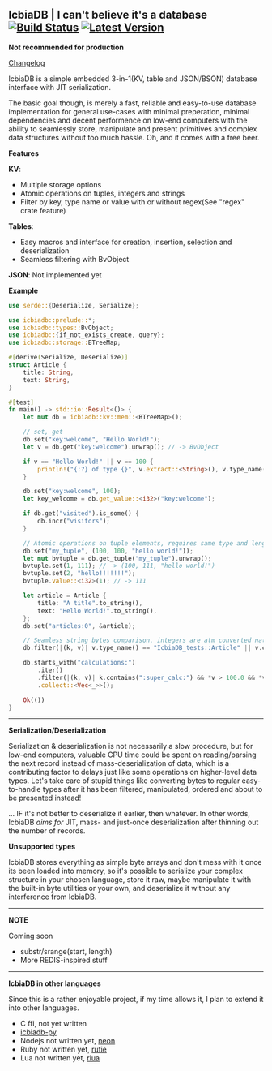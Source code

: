 [Latest Version]: https://img.shields.io/crates/v/icbiadb

[crates.io]: https://crates.io/crates/icbiadb
[Build Status]: https://travis-ci.com/icbiadb/icbiadb.svg?branch=master
[travis]: https://travis-ci.com/github/icbiadb/icbiadb

## IcbiaDB | I can't believe it's a database &emsp; [![Build Status]][travis] [![Latest Version]][crates.io]


**Not recommended for production**


[Changelog](https://github.com/icbiadb/icbiadb/blob/master/CHANGELOG.md)


IcbiaDB is a simple embedded 3-in-1(KV, table and JSON/BSON) database interface with JIT serialization.

The basic goal though, is merely a fast, reliable and easy-to-use database implementation for general use-cases with minimal preperation, minimal dependencies and decent performence on low-end computers with the ability to seamlessly store, manipulate and present primitives and complex data structures without too much hassle. Oh, and it comes with a free beer.


**Features**


**KV**:
* Multiple storage options
* Atomic operations on tuples, integers and strings
* Filter by key, type name or value with or without regex(See "regex" crate feature)


**Tables**:
* Easy macros and interface for creation, insertion, selection and deserialization
* Seamless filtering with BvObject 


**JSON**:
Not implemented yet


**Example**


```rust
use serde::{Deserialize, Serialize};

use icbiadb::prelude::*;
use icbiadb::types::BvObject;
use icbiadb::{if_not_exists_create, query};
use icbiadb::storage::BTreeMap;

#[derive(Serialize, Deserialize)]
struct Article {
    title: String,
    text: String,
}

#[test]
fn main() -> std::io::Result<()> {
    let mut db = icbiadb::kv::mem::<BTreeMap>();

    // set, get
    db.set("key:welcome", "Hello World!");
    let v = db.get("key:welcome").unwrap(); // -> BvObject

    if v == "Hello World!" || v == 100 {
        println!("{:?} of type {}", v.extract::<String>(), v.type_name());
    }

    db.set("key:welcome", 100);
    let key_welcome = db.get_value::<i32>("key:welcome");

    if db.get("visited").is_some() {
        db.incr("visitors");
    }

    // Atomic operations on tuple elements, requires same type and length.
    db.set("my_tuple", (100, 100, "hello world!"));
    let mut bvtuple = db.get_tuple("my_tuple").unwrap();
    bvtuple.set(1, 111); // -> (100, 111, "hello world!")
    bvtuple.set(2, "hello!!!!!!!");
    bvtuple.value::<i32>(1); // -> 111

    let article = Article {
        title: "A title".to_string(),
        text: "Hello World!".to_string(),
    };
    db.set("articles:0", &article);

    // Seamless string bytes comparison, integers are atm converted natively(from_le_bytes)
    db.filter(|(k, v)| v.type_name() == "IcbiaDB_tests::Article" || v.contains("this is a string"));

    db.starts_with("calculations:")
        .iter()
        .filter(|(k, v)| k.contains(":super_calc:") && *v > 100.0 && *v < 200.0)
        .collect::<Vec<_>>();

    Ok(())
}
```

---


**Serialization/Deserialization**

Serialization & deserialization is not necessarily a slow procedure, but for low-end computers, valuable CPU time could be spent on reading/parsing the next record instead of mass-deserialization of data, which is a contributing factor to delays just like some operations on higher-level data types. Let's take care of stupid things like converting bytes to regular easy-to-handle types after it has been filtered, manipulated, ordered and about to be presented instead! 

... IF it's not better to deserialize it earlier, then whatever. In other words, IcbiaDB _aims for_ JIT, mass- and just-once deserialization after thinning out the number of records.


**Unsupported types**

IcbiaDB stores everything as simple byte arrays and don't mess with it once its been loaded into memory, so it's possible to serialize your complex structure in your chosen language, store it raw, maybe manipulate it with the built-in byte utilities or your own, and deserialize it without any interference from IcbiaDB.


---


**NOTE**

Coming soon

* substr/srange(start, length)
* More REDIS-inspired stuff


---


**IcbiaDB in other languages**


Since this is a rather enjoyable project, if my time allows it, I plan to extend it into other languages.

* C ffi, not yet written
* [icbiadb-py](https://github.com/icbiadb/icbiadb-py)
* Nodejs not written yet, [neon](https://github.com/neon-bindings/neon)
* Ruby not written yet, [rutie](https://github.com/danielpclark/rutie)
* Lua not written yet, [rlua](https://github.com/kyren/rlua)

